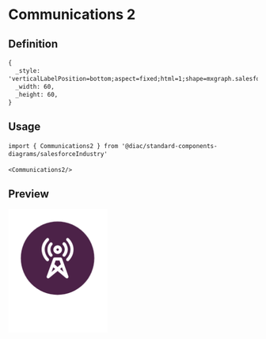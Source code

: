 # Communications 2

## Definition

```
{
  _style: 'verticalLabelPosition=bottom;aspect=fixed;html=1;shape=mxgraph.salesforce.communications2;',
  _width: 60,
  _height: 60,
}
```

## Usage

```
import { Communications2 } from '@diac/standard-components-diagrams/salesforceIndustry'

<Communications2/>
```

## Preview

<img src="./communications-2.png" width="200"/>
